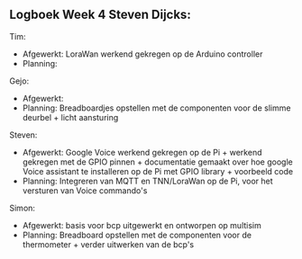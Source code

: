 ## Logboek Week 4 Steven Dijcks: 

Tim:
- Afgewerkt: LoraWan werkend gekregen op de Arduino controller 
- Planning: 

Gejo:
- Afgewerkt: 
- Planning: Breadboardjes opstellen met de componenten voor de slimme deurbel + licht aansturing

Steven:
- Afgewerkt: Google Voice werkend gekregen op de Pi + werkend gekregen met de GPIO pinnen + documentatie gemaakt over hoe google Voice assistant te installeren op de Pi met GPIO library + voorbeeld code
- Planning: Integreren van MQTT en TNN/LoraWan op de Pi, voor het versturen van Voice commando's 

Simon:
- Afgewerkt: basis voor bcp uitgewerkt en ontworpen op multisim
- Planning: Breadboard opstellen met de componenten voor de thermometer + verder uitwerken van de bcp's
